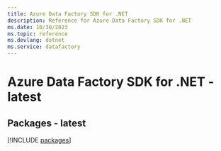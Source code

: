 ```yaml
---
title: Azure Data Factory SDK for .NET
description: Reference for Azure Data Factory SDK for .NET
ms.date: 10/30/2023
ms.topic: reference
ms.devlang: dotnet
ms.service: datafactory
---
```

# Azure Data Factory SDK for .NET - latest
## Packages - latest
[!INCLUDE [packages](data-factory-index.md)]